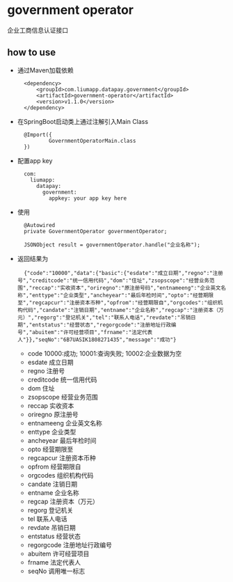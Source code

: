 # government operator

企业工商信息认证接口

## how to use

* 通过Maven加载依赖
        
        <dependency>
            <groupId>com.liumapp.datapay.government</groupId>
            <artifactId>government-operator</artifactId>
            <version>v1.1.0</version>
        </dependency>
        
* 在SpringBoot启动类上通过注解引入Main Class

        @Import({
                GovernmentOperatorMain.class
        })        
        
* 配置app key

        com:
          liumapp:
            datapay:
              government:
                appkey: your app key here
        
* 使用

        @Autowired
        private GovernmentOperator governmentOperator;
        
        JSONObject result = governmentOperator.handle("企业名称");
                       
* 返回结果为

        {"code":"10000","data":{"basic":{"esdate":"成立日期","regno":"注册号","creditcode":"统一信用代码","dom":"住址","zsopscope":"经营业务范围","reccap":"实收资本","oriregno":"原注册号码","entnameeng":"企业英文名称","enttype":"企业类型","ancheyear":"最后年检时间","opto":"经营期限至","regcapcur":"注册资本币种","opfrom":"经营期限自","orgcodes":"组织机构代码","candate":"注销日期","entname":"企业名称","regcap":"注册资本（万元）","regorg":"登记机关","tel":"联系人电话","revdate":"吊销日期","entstatus":"经营状态","regorgcode":"注册地址行政编号","abuitem":"许可经营项目","frname":"法定代表人"}},"seqNo":"6B7UASIK1808271435","message":"成功"}
        
    * code 10000:成功; 10001:查询失败; 10002:企业数据为空
    * esdate 成立日期
    * regno 注册号
    * creditcode 统一信用代码
    * dom 住址
    * zsopscope 经营业务范围
    * reccap 实收资本
    * oriregno 原注册号
    * entnameeng 企业英文名称
    * enttype 企业类型
    * ancheyear 最后年检时间
    * opto 经营期限至
    * regcapcur 注册资本币种
    * opfrom 经营期限自
    * orgcodes 组织机构代码
    * candate 注销日期
    * entname 企业名称
    * regcap 注册资本（万元）
    * regorg 登记机关
    * tel 联系人电话
    * revdate 吊销日期
    * entstatus 经营状态
    * regorgcode 注册地址行政编号
    * abuitem 许可经营项目
    * frname 法定代表人
    * seqNo 调用唯一标志

